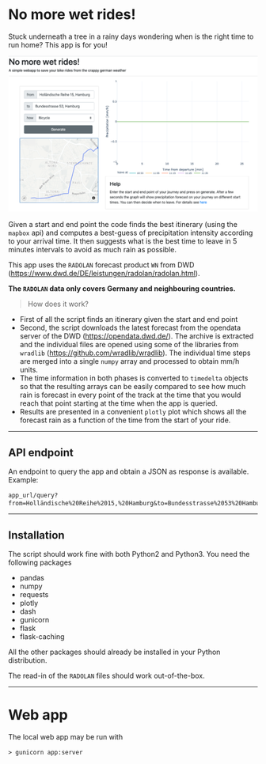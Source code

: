 # No more wet rides!
Stuck underneath a tree in a rainy days wondering when is the right time to run home? This app is for you! 

![](dashboard.png)

Given a start and end point the code finds the best itinerary (using the `mapbox` api) and computes a best-guess of precipitation intensity according to your arrival time. It then suggests what is the best time to leave in 5 minutes intervals to avoid as much rain as possible.

This app uses the `RADOLAN` forecast product `WN` from DWD (https://www.dwd.de/DE/leistungen/radolan/radolan.html).

**The `RADOLAN` data only covers Germany and neighbouring countries.**

> How does it work? 

- First of all the script finds an itinerary given the start and end point
- Second, the script downloads the latest forecast from the opendata server of the DWD (https://opendata.dwd.de/). The archive is extracted and the individual files are opened using some of the libraries from `wradlib` (https://github.com/wradlib/wradlib). The individual time steps are merged into a single `numpy` array and processed to obtain mm/h units. 
- The time information in both phases is converted to `timedelta` objects so that the resulting arrays can be easily compared to see how much rain is forecast in every point of the track at the time that you would reach that point starting at the time when the app is queried. 
- Results are presented in a convenient `plotly` plot which shows all the forecast rain as a function of the time from the start of your ride.

---

## API endpoint

An endpoint to query the app and obtain a JSON as response is available. Example:

```
app_url/query?from=Holländische%20Reihe%2015,%20Hamburg&to=Bundesstrasse%2053%20Hamburg
```

---

## Installation
The script should work fine with both Python2 and Python3. You need the following packages

- pandas
- numpy
- requests
- plotly
- dash 
- gunicorn
- flask
- flask-caching

All the other packages should already be installed in your Python distribution. 

The read-in of the `RADOLAN` files should work out-of-the-box. 

---


# Web app

The local web app may be run with

    > gunicorn app:server
